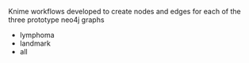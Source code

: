 Knime workflows developed to create nodes and edges for each of the three prototype neo4j graphs
- lymphoma
- landmark
- all
